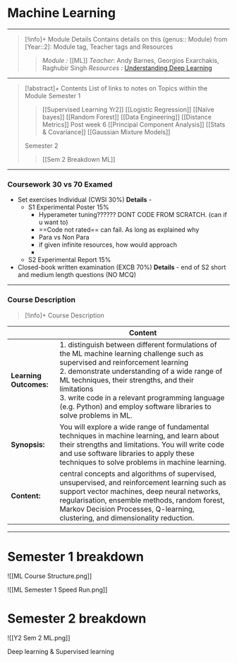 # Machine Learning 
---
> [!info]+ Module Details
> Contains details on this (genus:: Module) from [Year::2]: Module tag, Teacher tags and Resources 
> > *Module :* [[ML]]
> > *Teacher*: Andy Barnes, Georgios Exarchakis, Raghubir Singh
> > *Resources :* [Understanding Deep Learning](https://udlbook.github.io/udlbook/)

---
> [!abstract]+ Contents
> List of links to notes on Topics within the Module
> Semester 1
> > [[Supervised Learning Yr2]]
> > [[Logistic Regression]]
> > [[Naïve bayes]]
> > [[Random Forest]] 
> > [[Data Engineering]]
> > [[Distance Metrics]]
> > Post week 6
> > [[Principal Component Analysis]]
> > [[Stats & Covariance]]
> > [[Gaussian Mixture Models]]
> 
> Semester 2
> > [[Sem 2 Breakdown ML]]
> > 
> 


---
### Coursework 30 vs 70 Examed
- Set exercises Individual (CWSI 30%)
	**Details** -  
	- S1 Experimental Poster 15%
		- Hyperameter tuning?????? 
		  DONT CODE FROM SCRATCH. (can if u want to) 
		- ==Code not rated== can fail. As long as explained why 
		- Para vs Non Para 
		- if given infinite resources, how would approach
		- 
	- S2 Experimental Report 15%
- Closed-book written examination (EXCB 70%)
	**Details** - end of S2  short and medium length questions (NO MCQ)
---
### Course Description

> [!info]+  Course Description
> 
|                        | Content                                                                                                                                                                                                                                                                                                                                                             |
| ---------------------- | ------------------------------------------------------------------------------------------------------------------------------------------------------------------------------------------------------------------------------------------------------------------------------------------------------------------------------------------------------------------- |
| **Learning Outcomes:** | 1. distinguish between different formulations of the ML machine learning challenge such as supervised and reinforcement learning<br>2. demonstrate understanding of a wide range of ML techniques, their strengths, and their limitations <br>3. write code in a relevant programming language (e.g. Python) and employ software libraries to solve problems in ML. |
| **Synopsis:**          | You will explore a wide range of fundamental techniques in machine learning, and learn about their strengths and limitations. You will write code and use software libraries to apply these techniques to solve problems in machine learning.                                                                                                                       |
| **Content:**           | central concepts and algorithms of supervised, unsupervised, and reinforcement learning such as support vector machines, deep neural networks, regularisation, ensemble methods, random forest, Markov Decision Processes, Q-learning, clustering, and dimensionality reduction.                                                                                    |

---
# Semester 1 breakdown 

![[ML Course Structure.png]]


![[ML Semester 1 Speed Run.png]]
# Semester 2 breakdown

![[Y2 Sem 2 ML.png]]


Deep learning & Supervised learning